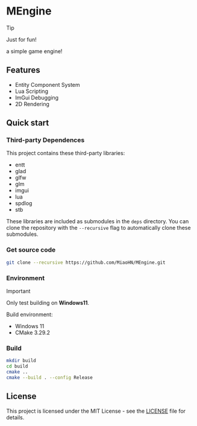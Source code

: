 # MEngine

> [!TIP]
> Just for fun!

a simple game engine!

## Features

- Entity Component System
- Lua Scripting
- ImGui Debugging
- 2D Rendering

## Quick start

### Third-party Dependences

This project contains these third-party libraries:

- entt
- glad
- glfw
- glm
- imgui
- lua
- spdlog
- stb

These libraries are included as submodules in the `deps` directory. You can clone the repository with the `--recursive` flag to automatically clone these submodules.

### Get source code

```bash
git clone --recursive https://github.com/MiaoHN/MEngine.git
```

### Environment

> [!IMPORTANT]
> Only test building on **Windows11**.

Build environment:

- Windows 11
- CMake 3.29.2

### Build

```bash
mkdir build
cd build
cmake ..
cmake --build . --config Release
```

## License

This project is licensed under the MIT License - see the [LICENSE](./LICENSE) file for details.
